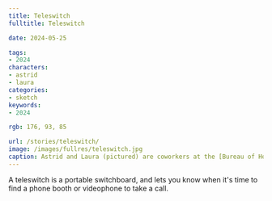 ```yaml
---
title: Teleswitch
fulltitle: Teleswitch

date: 2024-05-25

tags:
- 2024
characters:
- astrid
- laura
categories:
- sketch
keywords:
- 2024

rgb: 176, 93, 85

url: /stories/teleswitch/
image: /images/fullres/teleswitch.jpg
caption: Astrid and Laura (pictured) are coworkers at the [Bureau of Housing](/bureau-of-housing/).
---
```

A teleswitch is a portable switchboard, and lets you know when it's time to find a phone booth or videophone to take a call.
